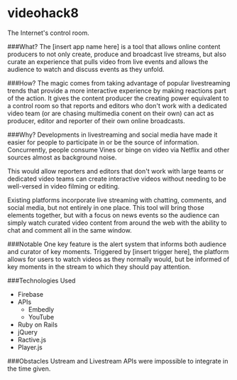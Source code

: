 # videohack8
The Internet's control room.

###What?
The [insert app name here] is a tool that allows online content producers to not only create, produce and broadcast live streams, but also curate an experience that pulls video from live events and allows the audience to watch and discuss events as they unfold.

###How?
The magic comes from taking advantage of popular livestreaming trends that provide a more interactive experience by making reactions part of the action. It gives the content producer the creating power equivalent to a control room so that reports and editors who don't work with a dedicated video team (or are chasing multimedia conent on their own) can act as producer, editor and reporter of their own online broadcasts.

###Why?
Developments in livestreaming and social media have made it easier for people to participate in or be the source of information. Concurrently, people consume Vines or binge on video via Netflix and other sources almost as background noise. 

This would allow reporters and editors that don't work with large teams or dedicated video teams can create interactive videos without needing to be well-versed in video filming or editing.

Existing platforms incorporate live streaming with chatting, comments, and social media, but not entirely in one place. This tool will bring those elements together, but with a focus on news events so the audience can simply watch curated video content from around the web with the ability to chat and comment all in the same window.

###Notable
One key feature is the alert system that informs both audience and curator of key moments. Triggered by [insert trigger here], the platform allows for users to watch videos as they normally would, but be informed of key moments in the stream to which they should pay attention.

###Technologies Used
- Firebase
- APIs  
  - Embedly
  - YouTube
- Ruby on Rails
- jQuery
- Ractive.js
- Player.js

###Obstacles
Ustream and Livestream APIs were impossible to integrate in the time given.

